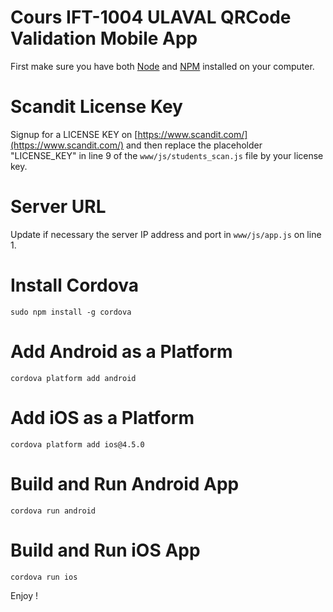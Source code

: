 Cours IFT-1004 ULAVAL QRCode Validation Mobile App
====

First make sure you have both [Node](https://nodejs.org/en/) and [NPM](https://www.npmjs.com/) installed on your computer.

# Scandit License Key
Signup for a LICENSE KEY on [https://www.scandit.com/](https://www.scandit.com/) and then replace the placeholder "LICENSE_KEY" in line 9 of the ```www/js/students_scan.js``` file by your license key.

# Server URL
Update if necessary the server IP address and port in ```www/js/app.js``` on line 1.

# Install Cordova
```sudo npm install -g cordova```

# Add Android as a Platform
```cordova platform add android```

# Add iOS as a Platform
```cordova platform add ios@4.5.0```

# Build and Run Android App
```cordova run android```

# Build and Run iOS App
```cordova run ios```

Enjoy !
